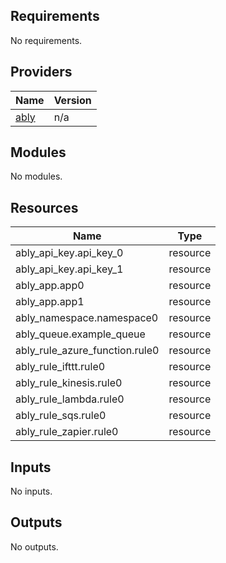 ## Requirements

No requirements.

## Providers

| Name | Version |
|------|---------|
| <a name="provider_ably"></a> [ably](#provider\_ably) | n/a |

## Modules

No modules.

## Resources

| Name | Type |
|------|------|
| ably_api_key.api_key_0 | resource |
| ably_api_key.api_key_1 | resource |
| ably_app.app0 | resource |
| ably_app.app1 | resource |
| ably_namespace.namespace0 | resource |
| ably_queue.example_queue | resource |
| ably_rule_azure_function.rule0 | resource |
| ably_rule_ifttt.rule0 | resource |
| ably_rule_kinesis.rule0 | resource |
| ably_rule_lambda.rule0 | resource |
| ably_rule_sqs.rule0 | resource |
| ably_rule_zapier.rule0 | resource |

## Inputs

No inputs.

## Outputs

No outputs.
